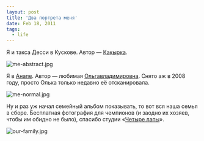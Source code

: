 ```yaml
---
layout: post
title: 'Два портрета меня'
date: Feb 18, 2011
tags:
  - life
---
```


Я и такса Десси в Кускове. Автор — [Какырка](http://kakirka.livejournal.com/).

![me-abstract.jpg](upload://me-abstract.jpg)

<!--more-->

Я в [Анапе](http://birdwatcher.ru/albums/anapa/). Автор — любимая [Ольгавладимировна](http://airve.livejournal.com/). Снято аж в 2008 году, просто Олька только недавно её отсканировала.

![me-normal.jpg](upload://me-normal.jpg)

Ну и раз уж начал семейный альбом показывать, то вот вся наша семья в сборе. Бесплатная фотография для чемпионов (и заодно их хозяев, чтобы им обидно не было), спасибо студии «[Четыре лапы](http://4legs.ru/)».

![our-family.jpg](upload://our-family.jpg)
